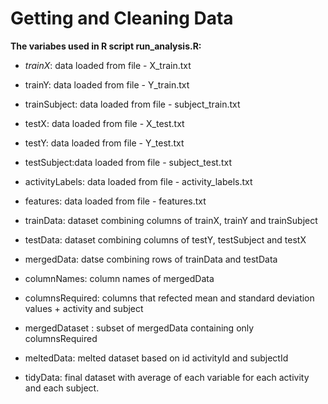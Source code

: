 # Getting and Cleaning Data

**The variabes used in R script run_analysis.R:**

* *trainX*: data loaded from file - X_train.txt 
* trainY: data loaded from file - Y_train.txt 
* trainSubject: data loaded from file - subject_train.txt   
* testX: data loaded from file - X_test.txt
* testY: data loaded from file - Y_test.txt
* testSubject:data loaded from file - subject_test.txt  
* activityLabels: data loaded from file - activity_labels.txt
* features: data loaded from file - features.txt
  
* trainData: dataset combining columns of trainX, trainY and trainSubject
* testData: dataset combining columns of testY, testSubject and testX
* mergedData: datse combining rows of trainData and testData
* columnNames: column names of mergedData
* columnsRequired: columns that refected mean and standard deviation values + activity and subject
* mergedDataset : subset of mergedData containing only columnsRequired
* meltedData: melted dataset based on id activityId and subjectId
* tidyData: final dataset with average of each variable for each activity and each subject.
  
